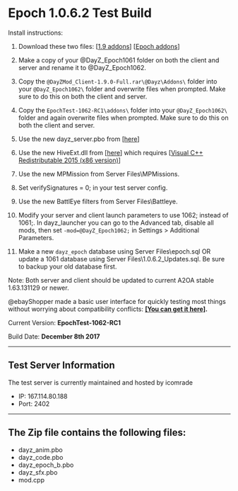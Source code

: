 **Epoch 1.0.6.2 Test Build**
===========================

Install instructions:

1. Download these two files: [[1.9 addons](http://se1.dayz.nu/latest/1.9.0/Stable/29/%40DayZMod_Client-1.9.0-Full.rar)] [[Epoch addons](https://github.com/EpochModTeam/DayZ-Epoch/raw/master/Test%20Build/EpochTest-1062-RC1.zip)]

2. Make a copy of your @DayZ_Epoch1061 folder on both the client and server and rename it to @DayZ_Epoch1062.

3. Copy the `@DayZMod_Client-1.9.0-Full.rar\@Dayz\Addons\` folder into your `@DayZ_Epoch1062\` folder and overwrite files when prompted. Make sure to do this on both the client and server.

4. Copy the `EpochTest-1062-RC1\addons\` folder into your `@DayZ_Epoch1062\` folder and again overwrite files when prompted. Make sure to do this on both the client and server.

5. Use the new dayz_server.pbo from [[here](https://github.com/EpochModTeam/DayZ-Epoch/raw/master/Test%20Build/dayz_server.pbo)]

6. Use the new HiveExt.dll from [[here](https://github.com/EpochModTeam/DayZ-Epoch/raw/master/Server%20Files/HiveExt.dll)] which requires [[Visual C++ Redistributable 2015 (x86 version)](https://www.microsoft.com/en-us/download/details.aspx?id=48145)]

7. Use the new MPMission from Server Files\MPMissions.

8. Set verifySignatures = 0; in your test server config.

9. Use the new BattlEye filters from Server Files\Battleye.

10. Modify your server and client launch parameters to use 1062; instead of 1061;. In dayz_launcher you can go to the Advanced tab, disable all mods, then set `-mod=@DayZ_Epoch1062;`  in Settings > Additional Parameters.

11. Make a new `dayz_epoch` database using Server Files\epoch.sql OR update a 1061 database using Server Files\1.0.6.2_Updates.sql. Be sure to backup your old database first.

Note: Both server and client should be updated to current A2OA stable 1.63.131129 or newer.

@ebayShopper made a basic user interface for quickly testing most things without worrying about compatibility conflicts: 
**[[You can get it here]](https://github.com/ebayShopper/TestKit).**

Current Version: **EpochTest-1062-RC1**

Build Date: **December 8th 2017**

--------------------------
Test Server Information
--------------------------
The test server is currently maintained and hosted by icomrade

* IP: 167.114.80.188
* Port: 2402

--------------------------
The Zip file contains the following files:
--------------------------
* dayz_anim.pbo
* dayz_code.pbo
* dayz_epoch_b.pbo
* dayz_sfx.pbo
* mod.cpp
